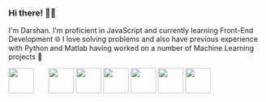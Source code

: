 ### Hi there! 👋🏽

I'm Darshan. I'm proficient in JavaScript and currently learning Front-End Development 🌐 I love solving problems and also have previous experience with Python and Matlab having worked on a number of Machine Learning projects 🤖

<!--
**darshandesai1095/darshandesai1095** is a ✨ _special_ ✨ repository because its `README.md` (this file) appears on your GitHub profile.

Here are some ideas to get you started:

- 🔭 I’m currently working on ...
- 🌱 I’m currently learning React JS, Redux
- 👯 I’m looking to collaborate on ...
- 🤔 I’m looking for help with ...
- 💬 Ask me about ...
- 📫 How to reach me: darshandesai1095@gmail.com
- 😄 Pronouns: ...
- ⚡ Fun fact: ...
-->


<a style='margin-right:25px;'><img src="https://cdn-icons-png.flaticon.com/128/5968/5968292.png" width="50"/></a>
<a><img src="https://upload.wikimedia.org/wikipedia/commons/thumb/a/a7/React-icon.svg/2300px-React-icon.svg.png" width="50"/></a>
<a><img src="https://cdn-icons-png.flaticon.com/128/5968/5968350.png" width="50"/></a>
<img src="https://upload.wikimedia.org/wikipedia/commons/thumb/2/2d/Tensorflow_logo.svg/1200px-Tensorflow_logo.svg.png" width="50"/>
<img src="https://upload.wikimedia.org/wikipedia/commons/thumb/2/22/Pandas_mark.svg/1200px-Pandas_mark.svg.png" width="50"/>
<img src="https://seeklogo.com/images/N/numpy-logo-479C24EC79-seeklogo.com.png" width="50"/>
<img src="https://upload.wikimedia.org/wikipedia/commons/9/91/Octicons-mark-github.svg" width="50"/>
